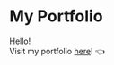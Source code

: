 # My Portfolio

Hello!  
Visit my portfolio [here](https://terencechew.github.io/portfolio/)! :point_left:

